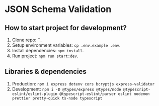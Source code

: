 # JSON Schema Validation 

## How to start project for development?

1. Clone repo: ``.
2. Setup environment variables: `cp .env.example .env`.
3. Install dependencies: `npm install`.
4. Run project: `npm run start:dev`.

## Libraries & dependencies

1. Production: `npm i express dotenv cors bcryptjs express-validator`
2. Development: `npm i -D @types/express @types/node @typescript-eslint/eslint-plugin @typescript-eslint/parser eslint nodemon prettier pretty-quick ts-node typescript`
